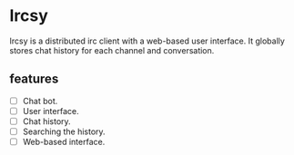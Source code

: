 # Ircsy

Ircsy is a distributed irc client with a web-based user interface. It globally stores chat history for each channel and conversation.

## features
 - [ ] Chat bot.
 - [ ] User interface.
 - [ ] Chat history.
 - [ ] Searching the history.
 - [ ] Web-based interface.
